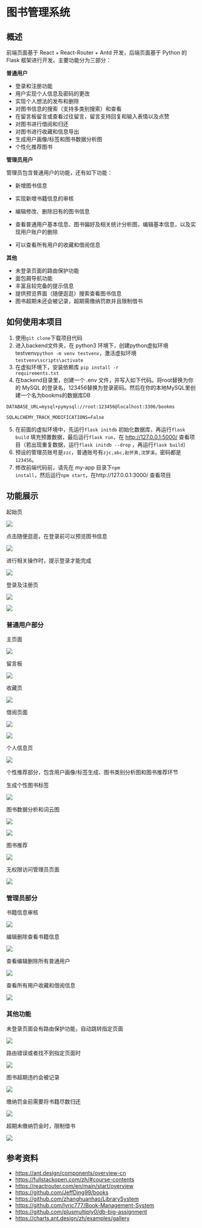 # 图书管理系统

## 概述

前端页面基于 React + React-Router + Antd 开发，后端页面基于 Python 的 Flask 框架进行开发。主要功能分为三部分：

**普通用户**

- 登录和注册功能
- 用户实现个人信息及密码的更改
- 实现个人想法的发布和删除
- 对图书信息的搜索（支持多类别搜索）和查看
- 在留言板留言或查看过往留言，留言支持回复和输入表情以及点赞
- 对图书进行借阅和归还
- 对图书进行收藏和信息导出
- 生成用户画像/标签和图书数据分析图
- 个性化推荐图书

**管理员用户**

管理员包含普通用户的功能，还有如下功能：

- 新增图书信息

- 实现新增书籍信息的审核
- 编辑修改、删除旧有的图书信息
- 查看普通用户基本信息、图书偏好及相关统计分析图，编辑基本信息，以及实现用户账户的删除
- 可以查看所有用户的收藏和借阅信息

**其他**

- 未登录页面的路由保护功能
- 面包屑导航功能
- 丰富且较完备的提示信息
- 提供预览界面（随便逛逛）搜索查看图书信息
- 图书超期未还会被记录，超期需缴纳罚款并且限制借书



## 如何使用本项目

1. 使用<code>git clone</code>下载项目代码
2. 进入backend文件夹，在 python3 环境下，创建python虚拟环境 testvenv<code>python -m venv testvenv</code>，激活虚拟环境 <code>testvenv\scripts\activate</code>
3. 在虚拟环境下，安装依赖库 <code>pip install -r requirements.txt</code>
4. 在backend目录里，创建一个 .env 文件，并写入如下代码。将root替换为你的 MySQL 的登录名，123456替换为登录密码。然后在你的本地MySQL里创建一个名为bookms的数据库DB

```
DATABASE_URL=mysql+pymysql://root:123456@localhost:3306/bookms

SQLALCHEMY_TRACK_MODIFICATIONS=False
```

5. 在前面的虚拟环境中，先运行<code>flask initdb</code> 初始化数据库，再运行<code>flask build</code> 填充预置数据，最后运行<code>flask run</code>，在 http://127.0.0.1:5000/ 查看项目（若出现重复数据，运行<code>flask initdb --drop</code> ，再运行<code>flask build</code>）
6. 预设的管理员账号是<code>zzc</code>，普通账号有<code>zjc,abc,赵怀真,沈梦溪</code>，密码都是<code>123456</code>。
7. 修改前端代码前，请先在 my-app 目录下<code>npm install</code>，然后运行<code>npm start</code>，在http://127.0.0.1:3000/ 查看项目



## 功能展示

起始页

![](screenshot/1.png)

点击随便逛逛，在登录前可以预览图书信息

![](screenshot/2.png)

进行相关操作时，提示登录才能完成

![](screenshot/3.png)

登录及注册页

![](screenshot/login.png)

![](screenshot/register.png)

### 普通用户部分

主页面

![](screenshot/index.png)

留言板

![](screenshot/mb.png)

收藏页

![](screenshot/collect.png)

借阅页面

![](screenshot/borrow.png)

![](screenshot/borrowhistory.png)

个人信息页

![](screenshot/self.png)

个性推荐部分，包含用户画像/标签生成、图书类别分析图和图书推荐环节

生成个性图书标签

![](screenshot/self3.png)

图书数据分析和词云图

![](screenshot/self4.png)

![](screenshot/self5.png)

图书推荐

![](screenshot/self6.png)

无权限访问管理员页面

![](screenshot/self2.png)

### 管理员部分

书籍信息审核

![](screenshot/admin1.png)

编辑删除查看书籍信息

![](screenshot/admin2.png)

查看编辑删除所有普通用户

![](screenshot/admin3.png)

查看所有用户收藏和借阅信息

![](screenshot/admin4.png)

### 其他功能

未登录页面会有路由保护功能，自动跳转指定页面

![](screenshot/other.png)

路由错误或者找不到指定页面时

![](screenshot/other2.png)

图书超期违约会被记录

![](screenshot/default1.png)

缴纳罚金前需要将书籍尽数归还

![](screenshot/default2.png)

超期未缴纳罚金时，限制借书

![](screenshot/default3.png)

## 参考资料

- https://ant.design/components/overview-cn
- https://fullstackopen.com/zh/#course-contents
- https://reactrouter.com/en/main/start/overview
- https://github.com/JeffDing99/books
- https://github.com/zhanghuanhao/LibrarySystem
- https://github.com/lyric777/Book-Management-System
- https://github.com/plusmultiply0/db-big-assignment
- https://charts.ant.design/zh/examples/gallery

